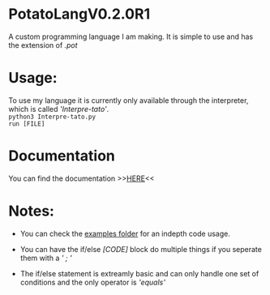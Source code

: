 # PotatoLangV0.2.0R1
A custom programming language I am making. It is simple to use and has the extension of <var>.pot</var>

# Usage:
To use my language it is currently only available through the interpreter, which is called <em>'Interpre-tato'</em>.
</br> 
<code>python3 Interpre-tato.py</code>
</br>
<code>run [FILE]</code>

# Documentation
You can find the documentation >>[HERE](https://brotatoboi.github.io/PotatoLang/documentation.html)<<

# Notes:
  * You can check the [examples folder](https://github.com/BrotatoBoi/PotatoLang/Examples) for an indepth code usage.

  * You can have the if/else <var>[CODE]</var> block do multiple things if you seperate them with a <var>' ; '</var>

  * The if/else statement is extreamly basic and can only handle one set of conditions and the only operator is <var>'equals'</var>
